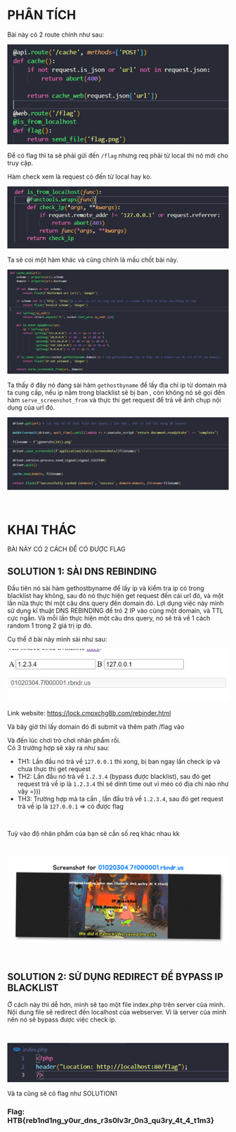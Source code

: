 # PHÂN TÍCH

Bài này có 2 route chính như sau:

![](images/2021-12-30-20-12-56.png)

Để có flag thì ta sẽ phải gửi đến `/flag` nhưng req phải từ local thì nó mới cho truy cập.

Hàm check xem là request có đến từ local hay ko.

![](images/2021-12-30-20-13-47.png)


Ta sẽ coi một hàm khác và cũng chính là mấu chốt bài này.

![](images/2021-12-30-20-15-44.png)

Ta thấy ở đây nó đang sài hàm `gethostbyname` để lấy địa chỉ ip từ domain mà ta cung cấp, nếu ip nằm trong blacklist sẽ bị ban , còn không nó sẽ gọi đến hàm `serve_screenshot_from` và thực thi get request để trả về ảnh chụp nội dung của url đó.


![](images/2021-12-30-21-57-31.png)


<br>

# KHAI THÁC

BÀI NÀY CÓ 2 CÁCH ĐỂ CÓ ĐƯỢC FLAG
<br>

## SOLUTION 1: SÀI DNS REBINDING


Đầu tiên nó sài hàm gethostbyname để lấy ip và kiểm tra ip có trong blacklist hay không, sau đó nó thực hiện get request đến cái url đó, và một lần nữa thực thi một câu dns query đến domain đó. Lợi dụng việc này mình sử dụng kĩ thuật DNS REBINDING để trỏ 2 IP vào cùng một domain, và TTL cực ngắn. Và mỗi lần thực hiện một câu dns query, nó sẽ trả về 1 cách random 1 trong 2 giá trị ip đó.

Cụ thể ở bài này mình sài như sau:  

![](images/2021-12-30-20-05-29.png)

Link website: https://lock.cmpxchg8b.com/rebinder.html

Và bây giờ thì lấy domain đó đi submit và thêm path /flag vào

Và đến lúc chơi trò chơi nhân phẩm rồi. 
<br>
Có 3 trường hợp sẽ xảy ra như sau:
+ TH1: Lần đầu nó trả về `127.0.0.1` thì xong, bị ban ngay lần check ip và chưa thực thi get request
+ TH2: Lần đầu nó trả về `1.2.3.4` (bypass được blacklist), sau đó get request trả về ip là `1.2.3.4` thì sẽ dính time out vì méo có địa chỉ nào như vậy =)))
+ TH3: Trường hợp mà ta cần , lần đầu trả về `1.2.3.4`, sau đó get request trả về ip là `127.0.0.1` => có được flag

<br>

Tuỳ vào độ nhân phẩm của bạn sẽ cần số req khác nhau kk

<br>

![](images/2021-12-30-20-02-04.png)

<br>

## SOLUTION 2: SỬ DỤNG REDIRECT ĐỂ BYPASS IP BLACKLIST

Ở cách này thì dễ hơn, mình sẽ tạo một file index.php trên server của mình. Nội dung file sẽ redirect đến localhost của webserver. Vì là server của mình nên nó sẽ bypass được việc check ip.

</br>

![](images/2021-12-30-20-21-33.png)

Và ta cũng sẽ có flag như SOLUTION1
<br>
### Flag: HTB{reb1nd1ng_y0ur_dns_r3s0lv3r_0n3_qu3ry_4t_4_t1m3}